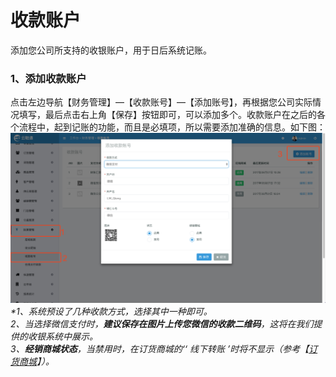 # 收款账户

添加您公司所支持的收银账户，用于日后系统记账。

### 1、添加收款账户

点击左边导航【财务管理】—【收款账号】—【添加账号】，再根据您公司实际情况填写，最后点击右上角【保存】按钮即可，可以添加多个。收款账户在之后的各个流程中，起到记账的功能，而且是必填项，所以需要添加准确的信息。如下图：![](/assets/cwgl-skzh.png)_\*1、系统预设了几种收款方式，选择其中一种即可。  
  2、当选择微信支付时，**建议保存在图片上传您微信的收款二维码**，这将在我们提供的收银系统中展示。  
  3、**经销商城状态**，当禁用时，在订货商城的‘‘ 线下转账 ’时将不显示（参考【_[_订货商城_](/ke-hu-shang-cheng/ding-huo-shang-cheng.md)_】）。_

